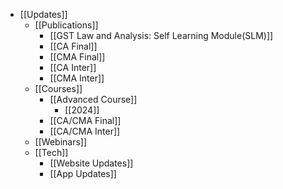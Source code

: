 - [[Updates]]
	- [[Publications]]
		- [[GST Law and Analysis: Self Learning Module(SLM)]]
		- [[CA Final]]
		- [[CMA Final]]
		- [[CA Inter]]
		- [[CMA Inter]]
	- [[Courses]]
		- [[Advanced Course]]
			- [[2024]]
		- [[CA/CMA Final]]
		- [[CA/CMA Inter]]
	- [[Webinars]]
	- [[Tech]]
		- [[Website Updates]]
		- [[App Updates]]
